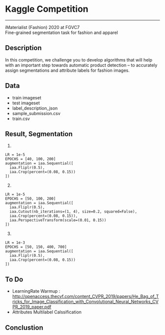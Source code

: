 # Kaggle Competition
***  

iMaterialist (Fashion) 2020 at FGVC7  
Fine-grained segmentation task for fashion and apparel

## Description
In this competition, we challenge you to develop algorithms that will help with an important step towards automatic product detection – to accurately assign segmentations and attribute labels for fashion images.

## Data
* train imageset
* test imageset
* label_description_json
* sample_submission.csv
* train.csv


## Result, Segmentation
1.  

    LR = 1e-5
    EPOCHS = [40, 100, 200]
    augmentation = iaa.Sequential([
      iaa.Fliplr(0.5),
      iaa.Crop(percent=(0.08, 0.15))
    ])
2.

    LR = 1e-5
    EPOCHS = [50, 100, 200]
    augmentation = iaa.Sequential([
      iaa.Fliplr(0.5),
      iaa.Cutout(nb_iterations=(1, 4), size=0.2, squared=False),
      iaa.Crop(percent=(0.08, 0.15)),
      iaa.PerspectiveTransform(scale=(0.01, 0.15))
    ])
    
3.

    LR = 1e-3
    EPOCHS = [50, 150, 400, 700]
    augmentation = iaa.Sequential([
      iaa.Fliplr(0.5),
      iaa.Crop(percent=(0.08, 0.15))
    ])

## To Do
* LearningRate Warmup : http://openaccess.thecvf.com/content_CVPR_2019/papers/He_Bag_of_Tricks_for_Image_Classification_with_Convolutional_Neural_Networks_CVPR_2019_paper.pdf
* Attributes Multilabel Calssification

## Conclustion
